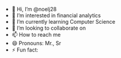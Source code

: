 - 👋 Hi, I’m @noelj28
- 👀 I’m interested in financial analytics
- 🌱 I’m currently learning Computer Science
- 💞️ I’m looking to collaborate on 
- 📫 How to reach me  
- 😄 Pronouns: Mr., Sr
- ⚡ Fun fact: 

<!---
noelj28/noelj28 is a ✨ special ✨ repository because its `README.md` (this file) appears on your GitHub profile.
You can click the Preview link to take a look at your changes.
--->
